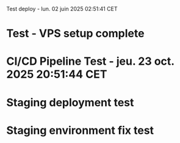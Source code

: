 Test deploy - lun. 02 juin 2025 02:51:41 CET
# Test - VPS setup complete
# CI/CD Pipeline Test - jeu. 23 oct. 2025 20:51:44 CET
# Staging deployment test
# Staging environment fix test
